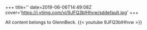 +++
title=''
date=2019-06-06T14:49:08Z
cover='https://i.ytimg.com/vi/9JFQ3bIHhvw/sddefault.jpg'
+++

All content belongs to GlennBeck.
{{< youtube 9JFQ3bIHhvw >}}
